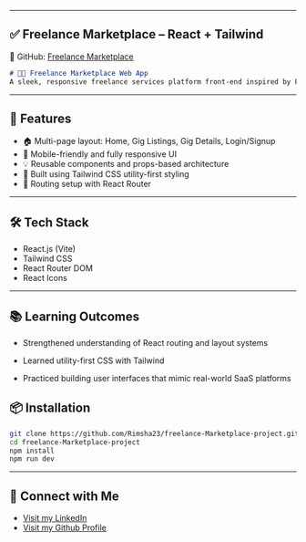 
---

## ✅  **Freelance Marketplace – React + Tailwind**

📁 GitHub: [Freelance Marketplace](https://github.com/Rimsha23/freelance-Marketplace-project)

```markdown
# 🧑‍💻 Freelance Marketplace Web App
A sleek, responsive freelance services platform front-end inspired by Fiverr. This project was developed using **React.js** and **Tailwind CSS** during my training at **Enigmatix BoostCamp** (June 2023 – Jan 2024).
```
---

## 🚀 Features

- 🏠 Multi-page layout: Home, Gig Listings, Gig Details, Login/Signup
- 📱 Mobile-friendly and fully responsive UI
- 💡 Reusable components and props-based architecture
- 🎨 Built using Tailwind CSS utility-first styling
- 🔁 Routing setup with React Router

---

## 🛠️ Tech Stack

- React.js (Vite)
- Tailwind CSS
- React Router DOM
- React Icons

---

## 📚 Learning Outcomes

- Strengthened understanding of React routing and layout systems

- Learned utility-first CSS with Tailwind

- Practiced building user interfaces that mimic real-world SaaS platforms



## 📦 Installation

```bash
git clone https://github.com/Rimsha23/freelance-Marketplace-project.git
cd freelance-Marketplace-project
npm install
npm run dev
```

---

## 🔗 Connect with Me
- [Visit my LinkedIn](https://www.linkedin.com/in/rimsha-malik-388bb6264/)
- [Visit my Github Profile](https://https://github.com/Rimsha23/)
